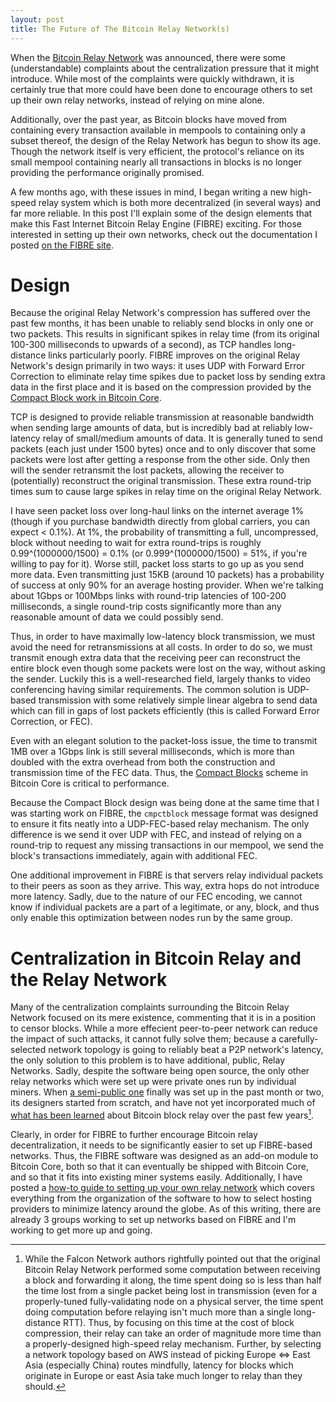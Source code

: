 ```yaml
---
layout: post
title: The Future of The Bitcoin Relay Network(s)
---
```


When the [Bitcoin Relay Network](http://bitcoinrelaynetwork.org) was announced, there were some (understandable) complaints about the centralization pressure that it might introduce. While most of the complaints were quickly withdrawn, it is certainly true that more could have been done to encourage others to set up their own relay networks, instead of relying on mine alone.

Additionally, over the past year, as Bitcoin blocks have moved from containing every transaction available in mempools to containing only a subset thereof, the design of the Relay Network has begun to show its age. Though the network itself is very efficient, the protocol's reliance on its small mempool containing nearly all transactions in blocks is no longer providing the performance originally promised.

A few months ago, with these issues in mind, I began writing a new high-speed relay system which is both more decentralized (in several ways) and far more reliable. In this post I'll explain some of the design elements that make this Fast Internet Bitcoin Relay Engine (FIBRE) exciting. For those interested in setting up their own networks, check out the documentation I posted [on the FIBRE site](http://bitcoinfibre.org/fibre-howto.html).


Design
======

Because the original Relay Network's compression has suffered over the past few months, it has been unable to reliably send blocks in only one or two packets. This results in significant spikes in relay time (from its original 100-300 milliseconds to upwards of a second), as TCP handles long-distance links particularly poorly. FIBRE improves on the original Relay Network's design primarily in two ways: it uses UDP with Forward Error Correction to eliminate relay time spikes due to packet loss by sending extra data in the first place and it is based on the compression provided by the [Compact Block work in Bitcoin Core](https://github.com/bitcoin/bitcoin/pull/8068).

TCP is designed to provide reliable transmission at reasonable bandwidth when sending large amounts of data, but is incredibly bad at reliably low-latency relay of small/medium amounts of data. It is generally tuned to send packets (each just under 1500 bytes) once and to only discover that some packets were lost after getting a response from the other side. Only then will the sender retransmit the lost packets, allowing the receiver to (potentially) reconstruct the original transmission. These extra round-trip times sum to cause large spikes in relay time on the original Relay Network.

I have seen packet loss over long-haul links on the internet average 1% (though if you purchase bandwidth directly from global carriers, you can expect < 0.1%). At 1%, the probability of transmitting a full, uncompressed, block without needing to wait for extra round-trips is roughly 0.99^(1000000/1500) = 0.1% (or 0.999^(1000000/1500) = 51%, if you're willing to pay for it). Worse still, packet loss starts to go up as you send more data. Even transmitting just 15KB (around 10 packets) has a probability of success at only 90% for an average hosting provider. When we're talking about 1Gbps or 100Mbps links with round-trip latencies of 100-200 milliseconds, a single round-trip costs significantly more than any reasonable amount of data we could possibly send.

Thus, in order to have maximally low-latency block transmission, we must avoid the need for retransmissions at all costs. In order to do so, we must transmit enough extra data that the receiving peer can reconstruct the entire block even though some packets were lost on the way, without asking the sender. Luckily this is a well-researched field, largely thanks to video conferencing having similar requirements. The common solution is UDP-based transmission with some relatively simple linear algebra to send data which can fill in gaps of lost packets efficiently (this is called Forward Error Correction, or FEC).

Even with an elegant solution to the packet-loss issue, the time to transmit 1MB over a 1Gbps link is still several milliseconds, which is more than doubled with the extra overhead from both the construction and transmission time of the FEC data. Thus, the [Compact Blocks](https://github.com/bitcoin/bitcoin/pull/8068) scheme in Bitcoin Core is critical to performance.

Because the Compact Block design was being done at the same time that I was starting work on FIBRE, the `cmpctblock` message format was designed to ensure it fits neatly into a UDP-FEC-based relay mechanism. The only difference is we send it over UDP with FEC, and instead of relying on a round-trip to request any missing transactions in our mempool, we send the block's transactions immediately, again with additional FEC.

One additional improvement in FIBRE is that servers relay individual packets to their peers as soon as they arrive. This way, extra hops do not introduce more latency. Sadly, due to the nature of our FEC encoding, we cannot know if individual packets are a part of a legitimate, or any, block, and thus only enable this optimization between nodes run by the same group.


Centralization in Bitcoin Relay and the Relay Network
=====================================================
Many of the centralization complaints surrounding the Bitcoin Relay Network focused on its mere existence, commenting that it is in a position to censor blocks. While a more effecient peer-to-peer network can reduce the impact of such attacks, it cannot fully solve them; because a carefully-selected network topology is going to reliably beat a P2P network's latency, the only solution to this problem is to have additional, public, Relay Networks. Sadly, despite the software being open source, the only other relay networks which were set up were private ones run by individual miners. When [a semi-public one](http://www.falcon-net.org) finally was set up in the past month or two, its designers started from scratch, and have not yet incorporated much of [what has been learned](https://www.youtube.com/watch?v=QpK6k0yRDWI) about Bitcoin block relay over the past few years[^1].

Clearly, in order for FIBRE to further encourage Bitcoin relay decentralization, it needs to be significantly easier to set up FIBRE-based networks. Thus, the FIBRE software was designed as an add-on module to Bitcoin Core, both so that it can eventually be shipped with Bitcoin Core, and so that it fits into existing miner systems easily. Additionally, I have posted a [how-to guide to setting up your own relay network](http://bitcoinfibre.org/fibre-howto.html) which covers everything from the organization of the software to how to select hosting providers to minimize latency around the globe. As of this writing, there are already 3 groups working to set up networks based on FIBRE and I'm working to get more up and going.

[^1]: While the Falcon Network authors rightfully pointed out that the original Bitcoin Relay Network performed some computation between receiving a block and forwarding it along, the time spent doing so is less than half the time lost from a single packet being lost in transmission (even for a properly-tuned fully-validating node on a physical server, the time spent doing computation before relaying isn't much more than a single long-distance RTT). Thus, by focusing on this time at the cost of block compression, their relay can take an order of magnitude more time than a properly-designed high-speed relay mechanism. Further, by selecting a network topology based on AWS instead of picking Europe <=> East Asia (especially China) routes mindfully, latency for blocks which originate in Europe or east Asia take much longer to relay than they should.

